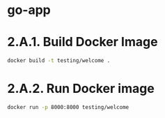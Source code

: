 # go-app

# 2.A.1. Build Docker Image
```bash
docker build -t testing/welcome .
```

# 2.A.2. Run Docker image 
```bash
docker run -p 8000:8000 testing/welcome
```
